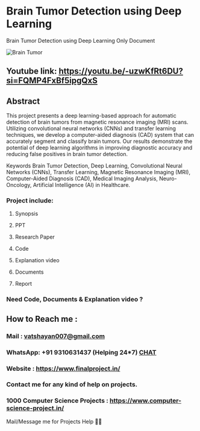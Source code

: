 # Brain Tumor Detection using Deep Learning
Brain Tumor Detection using Deep Learning Only Document

![Brain Tumor](https://github.com/user-attachments/assets/e332db4a-bb25-42b7-8c31-452b5029790e)

## Youtube link: https://youtu.be/-uzwKfRt6DU?si=FQMP4FxBf5ipgQxS

## Abstract
This project presents a deep learning-based approach for automatic detection of brain tumors from magnetic resonance imaging (MRI) scans. Utilizing convolutional neural networks (CNNs) and transfer learning techniques, we develop a computer-aided diagnosis (CAD) system that can accurately segment and classify brain tumors. Our results demonstrate the potential of deep learning algorithms in improving diagnostic accuracy and reducing false positives in brain tumor detection.

Keywords
Brain Tumor Detection, Deep Learning, Convolutional Neural Networks (CNNs), Transfer Learning, Magnetic Resonance Imaging (MRI), Computer-Aided Diagnosis (CAD), Medical Imaging Analysis, Neuro-Oncology, Artificial Intelligence (AI) in Healthcare.

### Project include: 

1. Synopsis

2. PPT

3. Research Paper


4. Code

5. Explanation video

6. Documents

7. Report


### Need Code, Documents & Explanation video ? 

## How to Reach me :

### Mail : vatshayan007@gmail.com 

### WhatsApp: +91 9310631437 (Helping 24*7) **[CHAT](https://wa.me/message/CHWN2AHCPMAZK1)** 

### Website : https://www.finalproject.in/

### Contact me for any kind of help on projects.
### 1000 Computer Science Projects : https://www.computer-science-project.in/


Mail/Message me for Projects Help 🙏🏻
